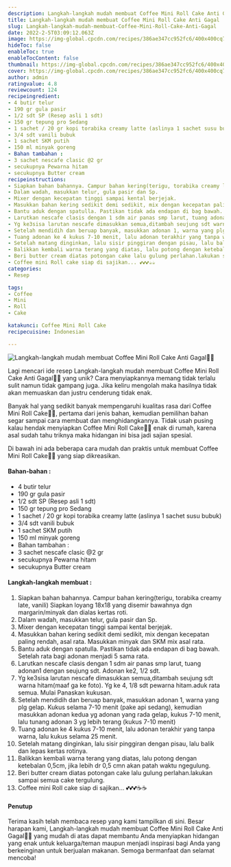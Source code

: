 ```yaml
---
description: Langkah-langkah mudah membuat Coffee Mini Roll Cake Anti Gagal"
title: Langkah-langkah mudah membuat Coffee Mini Roll Cake Anti Gagal
slug: Langkah-langkah-mudah-membuat-Coffee-Mini-Roll-Cake-Anti-Gagal
date: 2022-2-5T03:09:12.063Z
image: https://img-global.cpcdn.com/recipes/386ae347cc952fc6/400x400cq70/photo.jpg
hideToc: false
enableToc: true
enableTocContent: false
thumbnail: https://img-global.cpcdn.com/recipes/386ae347cc952fc6/400x400cq70/photo.jpg
cover: https://img-global.cpcdn.com/recipes/386ae347cc952fc6/400x400cq70/photo.jpg
author: admin
ratingvalue: 4.8
reviewcount: 124
recipeingredient:
- 4 butir telur
- 190 gr gula pasir
- 1/2 sdt SP (Resep asli 1 sdt)
- 150 gr tepung pro Sedang
- 1 sachet / 20 gr kopi torabika creamy latte (aslinya 1 sachet susu bubuk)
- 3/4 sdt vanili bubuk
- 1 sachet SKM putih
- 150 ml minyak goreng
- Bahan tambahan :
- 3 sachet nescafe clasic @2 gr
- secukupnya Pewarna hitam
- secukupnya Butter cream
recipeinstructions:
- Siapkan bahan bahannya. Campur bahan kering(terigu, torabika creamy late, vanili) Siapkan loyang 18x18 yang disemir bawahnya dgn margarin/minyak dan dialas kertas roti.
- Dalam wadah, masukkan telur, gula pasir dan Sp.
- Mixer dengan kecepatan tinggi sampai kental berjejak.
- Masukkan bahan kering sedikit demi sedikit, mix dengan kecepatan paling rendah, asal rata. Masukkan minyak dan SKM mix asal rata.
- Bantu aduk dengan spatulla. Pastikan tidak ada endapan di bag bawah. Setelah rata bagi adonan menjadi 5 sama rata.
- Larutkan nescafe clasis dengan 1 sdm air panas smp larut, tuang adonan1 dengan seujung sdt. Adonan ke2, 1/2 sdt.
- Yg ke3sisa larutan nescafe dimasukkan semua,ditambah seujung sdt warna hitam(maaf ga ke foto). Yg ke 4, 1/8 sdt pewarna hitam.aduk rata semua. Mulai Panaskan kukusan.
- Setelah mendidih dan beruap banyak, masukkan adonan 1, warna yang plg gelap. Kukus selama 7-10 menit (pake api sedang), kemudian masukkan adonan kedua yg adonan yang rada gelap, kukus 7-10 menit, lalu tunang adonan 3 yg lebih terang (kukus 7-10 menit)
- Tuang adonan ke 4 kukus 7-10 menit, lalu adonan terakhir yang tanpa warna, lalu kukus selama 25 menit.
- Setelah matang dinginkan, lalu sisir pinggiran dengan pisau, lalu balik dan lepas kertas rotinya.
- Balikkan kembali warna terang yang diatas, lalu potong dengan ketebalan 0,5cm, jika lebih dr 0,5 cmn akan patah waktu ngegulung.
- Beri butter cream diatas potongan cake lalu gulung perlahan.lakukan sampai semua cake tergulung.
- Coffee mini Roll cake siap di sajikan... 💕💕💕☕️☕️
categories:
- Resep

tags:
- Coffee
- Mini
- Roll
- Cake

katakunci: Coffee Mini Roll Cake
recipecuisine: Indonesian

---
```


![Langkah-langkah mudah membuat Coffee Mini Roll Cake Anti Gagal👩‍🍳](https://img-global.cpcdn.com/recipes/386ae347cc952fc6/400x400cq70/photo.jpg)

Lagi mencari ide resep Langkah-langkah mudah membuat Coffee Mini Roll Cake Anti Gagal👩‍🍳 yang unik? Cara menyiapkannya memang tidak terlalu sulit namun tidak gampang juga. Jika keliru mengolah maka hasilnya tidak akan memuaskan dan justru cenderung tidak enak.

Banyak hal yang sedikit banyak mempengaruhi kualitas rasa dari Coffee Mini Roll Cake👩‍🍳, pertama dari jenis bahan, kemudian pemilihan bahan segar sampai cara membuat dan menghidangkannya. Tidak usah pusing kalau hendak menyiapkan Coffee Mini Roll Cake👩‍🍳 enak di rumah, karena asal sudah tahu triknya maka hidangan ini bisa jadi sajian spesial.

Di bawah ini ada beberapa cara mudah dan praktis untuk membuat Coffee Mini Roll Cake👩‍🍳 yang siap dikreasikan.

<!--inarticleads1-->

#### Bahan-bahan :

- 4 butir telur
- 190 gr gula pasir
- 1/2 sdt SP (Resep asli 1 sdt)
- 150 gr tepung pro Sedang
- 1 sachet / 20 gr kopi torabika creamy latte (aslinya 1 sachet susu bubuk)
- 3/4 sdt vanili bubuk
- 1 sachet SKM putih
- 150 ml minyak goreng
- Bahan tambahan :
- 3 sachet nescafe clasic @2 gr
- secukupnya Pewarna hitam
- secukupnya Butter cream

<!--inarticleads2-->

#### Langkah-langkah membuat :

1. Siapkan bahan bahannya. Campur bahan kering(terigu, torabika creamy late, vanili) Siapkan loyang 18x18 yang disemir bawahnya dgn margarin/minyak dan dialas kertas roti.
1. Dalam wadah, masukkan telur, gula pasir dan Sp.
1. Mixer dengan kecepatan tinggi sampai kental berjejak.
1. Masukkan bahan kering sedikit demi sedikit, mix dengan kecepatan paling rendah, asal rata. Masukkan minyak dan SKM mix asal rata.
1. Bantu aduk dengan spatulla. Pastikan tidak ada endapan di bag bawah. Setelah rata bagi adonan menjadi 5 sama rata.
1. Larutkan nescafe clasis dengan 1 sdm air panas smp larut, tuang adonan1 dengan seujung sdt. Adonan ke2, 1/2 sdt.
1. Yg ke3sisa larutan nescafe dimasukkan semua,ditambah seujung sdt warna hitam(maaf ga ke foto). Yg ke 4, 1/8 sdt pewarna hitam.aduk rata semua. Mulai Panaskan kukusan.
1. Setelah mendidih dan beruap banyak, masukkan adonan 1, warna yang plg gelap. Kukus selama 7-10 menit (pake api sedang), kemudian masukkan adonan kedua yg adonan yang rada gelap, kukus 7-10 menit, lalu tunang adonan 3 yg lebih terang (kukus 7-10 menit)
1. Tuang adonan ke 4 kukus 7-10 menit, lalu adonan terakhir yang tanpa warna, lalu kukus selama 25 menit.
1. Setelah matang dinginkan, lalu sisir pinggiran dengan pisau, lalu balik dan lepas kertas rotinya.
1. Balikkan kembali warna terang yang diatas, lalu potong dengan ketebalan 0,5cm, jika lebih dr 0,5 cmn akan patah waktu ngegulung.
1. Beri butter cream diatas potongan cake lalu gulung perlahan.lakukan sampai semua cake tergulung.
1. Coffee mini Roll cake siap di sajikan... 💕💕💕☕️☕️

#### Penutup

Terima kasih telah membaca resep yang kami tampilkan di sini. Besar harapan kami, Langkah-langkah mudah membuat Coffee Mini Roll Cake Anti Gagal👩‍🍳 yang mudah di atas dapat membantu Anda menyiapkan hidangan yang enak untuk keluarga/teman maupun menjadi inspirasi bagi Anda yang berkeinginan untuk berjualan makanan. Semoga bermanfaat dan selamat mencoba!